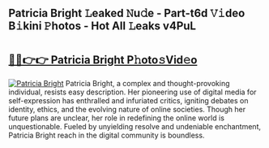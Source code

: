 ## Patricia Bright 𝙻eaked 𝙽u𝚍e - Part-t6d 𝚅𝚒deo B𝚒kini 𝙿hotos - Hot All 𝙻eaks v4PuL

# <h2><a href="http://ld1qdd.urlbe.top/?page=Patricia+Bright">🔗🔗👉👉 Patricia Bright P𝚑oto𝚜Vid𝚎o</a></h2>

[![Patricia Bright](https://i.imgur.com/eBuTRDB.gif)](http://ld1qdd.urlbe.top/?page=Patricia+Bright)
Patricia Bright, a complex and thought-provoking individual, resists easy description. Her pioneering use of digital media for self-expression has enthralled and infuriated critics, igniting debates on identity, ethics, and the evolving nature of online societies. Though her future plans are unclear, her role in redefining the online world is unquestionable. Fueled by unyielding resolve and undeniable enchantment, Patricia Bright reach in the digital community is boundless.
